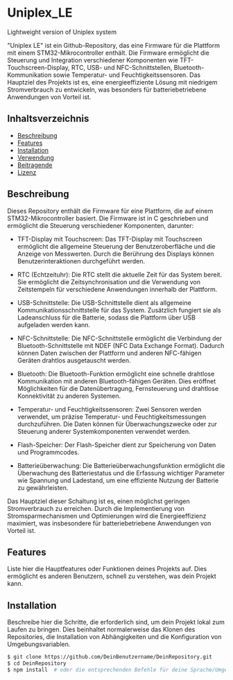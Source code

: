 # Uniplex_LE
Lightweight version of Uniplex system

"Uniplex LE" ist ein Github-Repository, das eine Firmware für die Plattform mit einem STM32-Mikrocontroller enthält.
Die Firmware ermöglicht die Steuerung und Integration verschiedener Komponenten wie TFT-Touchscreen-Display, RTC, USB- und NFC-Schnittstellen, Bluetooth-Kommunikation sowie Temperatur- und Feuchtigkeitssensoren.
Das Hauptziel des Projekts ist es, eine energieeffiziente Lösung mit niedrigem Stromverbrauch zu entwickeln, was besonders für batteriebetriebene Anwendungen von Vorteil ist.

## Inhaltsverzeichnis

- [Beschreibung](#beschreibung)
- [Features](#features)
- [Installation](#installation)
- [Verwendung](#verwendung)
- [Beitragende](#beitragende)
- [Lizenz](#lizenz)

## Beschreibung

Dieses Repository enthält die Firmware für eine Plattform, die auf einem STM32-Mikrocontroller basiert. Die Firmware ist in C geschrieben und ermöglicht die Steuerung verschiedener Komponenten, darunter:

- TFT-Display mit Touchscreen: Das TFT-Display mit Touchscreen ermöglicht die allgemeine Steuerung der Benutzeroberfläche und die Anzeige von Messwerten. Durch die Berührung des Displays können Benutzerinteraktionen durchgeführt werden.

- RTC (Echtzeituhr): Die RTC stellt die aktuelle Zeit für das System bereit. Sie ermöglicht die Zeitsynchronisation und die Verwendung von Zeitstempeln für verschiedene Anwendungen innerhalb der Plattform.

- USB-Schnittstelle: Die USB-Schnittstelle dient als allgemeine Kommunikationsschnittstelle für das System. Zusätzlich fungiert sie als Ladeanschluss für die Batterie, sodass die Plattform über USB aufgeladen werden kann.

- NFC-Schnittstelle: Die NFC-Schnittstelle ermöglicht die Verbindung der Bluetooth-Schnittstelle mit NDEF (NFC Data Exchange Format). Dadurch können Daten zwischen der Plattform und anderen NFC-fähigen Geräten drahtlos ausgetauscht werden.

- Bluetooth: Die Bluetooth-Funktion ermöglicht eine schnelle drahtlose Kommunikation mit anderen Bluetooth-fähigen Geräten. Dies eröffnet Möglichkeiten für die Datenübertragung, Fernsteuerung und drahtlose Konnektivität zu anderen Systemen.

- Temperatur- und Feuchtigkeitssensoren: Zwei Sensoren werden verwendet, um präzise Temperatur- und Feuchtigkeitsmessungen durchzuführen. Die Daten können für Überwachungszwecke oder zur Steuerung anderer Systemkomponenten verwendet werden.

- Flash-Speicher: Der Flash-Speicher dient zur Speicherung von Daten und Programmcodes.

- Batterieüberwachung: Die Batterieüberwachungsfunktion ermöglicht die Überwachung des Batteriestatus und die Erfassung wichtiger Parameter wie Spannung und Ladestand, um eine effiziente Nutzung der Batterie zu gewährleisten.

Das Hauptziel dieser Schaltung ist es, einen möglichst geringen Stromverbrauch zu erreichen. Durch die Implementierung von Stromsparmechanismen und Optimierungen wird die Energieeffizienz maximiert, was insbesondere für batteriebetriebene Anwendungen von Vorteil ist.


## Features

Liste hier die Hauptfeatures oder Funktionen deines Projekts auf. Dies ermöglicht es anderen Benutzern, schnell zu verstehen, was dein Projekt kann.

## Installation

Beschreibe hier die Schritte, die erforderlich sind, um dein Projekt lokal zum Laufen zu bringen. Dies beinhaltet normalerweise das Klonen des Repositories, die Installation von Abhängigkeiten und die Konfiguration von Umgebungsvariablen.

```bash
$ git clone https://github.com/DeinBenutzername/DeinRepository.git
$ cd DeinRepository
$ npm install  # oder die entsprechenden Befehle für deine Sprache/Umgebung

